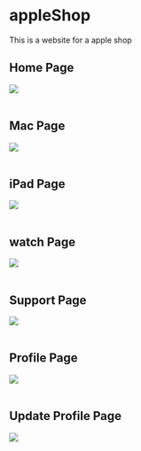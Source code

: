 # appleShop
This is a website for a apple shop

<h2>Home Page</h2>
<img src="./outputs/HomePage.jpg">
<br><br>
<h2>Mac Page</h2>
<img src="./outputs/macPage.jpg">
<br><br>
<h2>iPad Page</h2>
<img src="./outputs/iPad.jpg">
<br><br>
<h2>watch Page</h2>
<img src="./outputs/watch.jpg">
<br><br>
<h2>Support Page</h2>
<img src="./outputs/support.jpg">
<br><br>
<h2>Profile Page</h2>
<img src="./outputs/profile.jpg">
<br><br>
<h2>Update Profile Page</h2>
<img src="./outputs/UpdateProfile.jpg">
<br><br>
